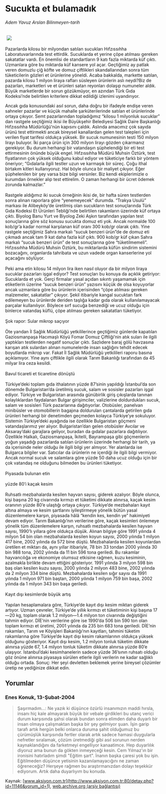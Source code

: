 # Sucukta et bulamadık

*Adem Yavuz Arslan Bilinmeyen-tarih*

<div>
 <font>
  <img border="0" height="1" src="/web/20041217033806im_/http://www.aksiyon.com.tr/images/blank.gif"/>
 </font>
 <font class="content">
  <p>
   <img border="0" hspace="5" src="http://web.archive.org/web/20041217033806im_/http://www.aksiyon.com.tr/resim/479/26.jpg" vspace="5"/>
  </p>
 </font>
 <font class="content">
  Pazarlarda kilosu bir milyondan satılan sucukları Hıfzıssıhha Laboratuvarlarında test ettirdik. Sucuklarda et yerine çöpe atılması gereken sakatatlar vardı. En önemlisi de standartların 9 katı fazla miktarda küf çıktı. Uzmanlara göre bu miktarda küf kansere yol açar. Geçtiğimiz ay patlak veren domuzlu çiğ köfte ve domuz çiftlikleri skandallarından sonra tüm tüketicilerin gözleri et ürünlerine yöneldi. Acaba bakkalda, markette satılan, pazarda kilosu 1 milyon liraya rafları süsleyen ürünlerin aslı neydi?Biz de pazarları, marketleri ve et ürünleri satan reyonları dolaşıp numuneler aldık. Büyük marketlerde bir sorun gözükmüyor, en azından Türk Gıda Kodeksi’nde belirtilen kriterlere dikkat edildiği izlenimi uyandırıyor.
 </font>
 <p>
  <font class="content">
   Ancak gıda konusundaki asıl sorun, daha doğru bir ifadeyle endişe veren sahneler pazarlar ve küçük mahalle şarküterilerinde satılan et ürünlerinde ortaya çıkıyor. Semt pazarlarından topladığımız “kilosu 1 milyonluk sucuklar” dan rastgele seçtiğimiz ikisi ile Büyükşehir Belediyesi Sağlık Daire Başkanlığı Hıfzıssıhha Müdürlüğü’nün kapısını çaldık. Aslında amacımız çok sayıda ürünü test ettirmekti ancak bireysel kanallardan gelen test talepleri için verilen fiyat tarifesi oldukça yüksek. Bir sucuk numunesinin testi 150 milyon lirayı buluyor. İki parça ürün için 300 milyon lirayı gözden çıkarmanız gerekiyor. Bu durum herhangi bir vatandaşın şüphelendiği bir eti test ettirmesinin önünde büyük engel. Hıfzıssıhha Müdürü Muhsin Öztürk, test fiyatlarının çok yüksek olduğunu kabul ediyor ve tüketiciye farklı bir yöntem öneriyor; “Gıdalarla ilgili testler uzun ve karmaşık bir süreç. Çoğu ithal birtakım kitleri kullanıyoruz. Hal böyle olunca bir maliyet çıkıyor. Eğer şüphelenilen bir şey varsa bize bilgi versinler. Biz kendi ekiplerimizle o kurumdan örnekler alıp test ettirelim. O zaman herhangi bir ücret ödemek zorunda kalmazlar.”
   <br/>
   <br/>
   Rastgele aldığımız iki sucuk örneğinin ikisi de, bir hafta süren testlerden sonra alınan raporlara göre “yenemeyecek” durumda. “Trakya Usulü” markası ile Alibeyköy’de üretilmiş olan sucukların test sonuçlarında Türk Gıda Kodeksi Et Ürünleri Tebliği’nde belirtilen rakamların üzerinde küf ortaya çıktı. Biyolog Banu Yurt ve Biyolog Zeki Aşkın tarafından yapılan test sonuçlarına göre söz konusu sucukta domuz eti yok. Ancak normalde 100 kob/gr’a kadar normal karşılanan küf oranı 300 kob/gr olarak çıktı. Yine rastgele seçtiğimiz Sahra markalı “sucuk benzeri ürün”de de domuz eti çıkmadı ancak tam 9 kat daha fazla küf çıktı. 900 kob/gr küf çıkan Sahra markalı “sucuk benzeri ürün” de test sonuçlarına göre “tüketilmemeli”. Hıfzıssıhha Müdürü Muhsin Öztürk, bu miktarlarda küfün sindirim sistemini bozacağını, organlarda tahribata ve uzun vadede organ kanserlerine yol açacağını söylüyor.
   <br/>
   <br/>
   Peki ama etin kilosu 14 milyon lira iken nasıl oluyor da bir milyon liraya sucuklar pazarları işgal ediyor? Test sonuçları bu konuya da açıklık getiriyor: Sucuklarda et yok. Gerçi firmalar yasal açıdan sıkıntı yaşamamak için etiketlerin üzerine “sucuk benzeri ürün” yazısını küçük de olsa koyuyorlar ancak uzmanlara göre bu ürünlerin içerisinden “çöpe atılması gereken malzemeler, sakatatlar” çıkıyor. Şekil itibariyle kangal sucuktan fark edilemeyen bu ürünlerde deriden taşlığa kadar gıda olarak kullanılamayacak parçalar kullanılıyor. Böylece sırf sucuğa benzediği ve ucuz olduğu için binlerce vatandaş küflü, çöpe atılması gereken sakatatları tüketiyor.
   <br/>
   <br/>
   Şok rapor: Sular mikrop saçıyor
   <br/>
   <br/>
   Öte yandan İl Sağlık Müdürlüğü yetkililerince geçtiğimiz günlerde kapatılan Gaziosmanpaşa Hacımaşlı Köyü Fomar Domuz Çiftliği’nin atık suları ile ilgili yaptıkları testlerden negatif sonuçlar çıktı. Sazlıdere baraj gölü havzasına karışan atık sulardan alınan numunelerde insan sağlığını tehdit edecek boyutlarda mikrop var. Fakat İl Sağlık Müdürlüğü yetkilileri raporu basına açıklamıyor. Yine aynı çiftlikle ilgili olarak Tarım Bakanlığı tarafından da 45 milyar lira ceza kesildi.
   <br/>
   <br/>
   Bavul ticareti et ticaretine dönüştü
   <br/>
   <br/>
   Türkiye’deki toplam gıda ithalatının yüzde 87’sinin yapıldığı İstanbul’da son dönemde Bulgaristan’da üretilmiş sucuk, salam ve sosisler pazarları işgal ediyor. Türkiye ve Bulgaristan arasında günübirlik giriş çıkışlarda tanınan kolaylıklardan faydalanan Bulgar girişimciler, valizlerine doldurdukları sucuk, salam ve sosisleri Türk pazarlarına dağıtıyorlar. Otobüsler, panelvan minibüsler ve otomobillerin bagajına doldurulan çantalarda getirilen gıda ürünleri herhangi bir denetimden geçmeden kolayca Türkiye’ye sokuluyor. Sistemin Türkiye’deki ayağında ise özellikle Bulgaristan göçmeni vatandaşlarımız yer alıyor. Bulgaristan’dan gelen otobüsler Avcılar ve Aksaray’daki garajlara geliyor, buradan da gıdalar pazarlara dağıtılıyor. Özellikle Halkalı, Gaziosmanpaşa, İkitelli, Bayrampaşa gibi göçmenlerin yoğun yaşadığı pazarlarda satılan ürünlerin üzerinde herhangi bir tarih, ya da içerisinde neler olduğu ile ilgili bilgi yer almıyor. Yer alanlarda ise Bulgarca bilgiler var. Satıcılar da ürünlerin ne içerdiği ile ilgili bilgi vermiyor. Ancak normal sucuk ve salamlara göre yüzde 50 daha ucuz olduğu için bir çok vatandaş ne olduğunu bilmeden bu ürünleri tüketiyor.
   <br/>
   <br/>
   Piyasada bulunan etin
   <br/>
   <br/>
   yüzde 80’i kaçak kesim
   <br/>
   <br/>
   Ruhsatlı mezbahalarda kesilen hayvan sayısı, giderek azalıyor. Böyle olunca, kişi başına 20 kg civarında kırmızı et tüketimi dikkate alınırsa, kaçak kesim oranının yüzde 80’e ulaştığı ortaya çıkıyor. Türkiye’de mezbahaları kayıt altına almaya ve kesim şartlarını iyileştirmeye yönelik bütün yasal düzenlemelere karşın, piyasada hâlâ “kendin kes, kendin ye” hakimiyeti devam ediyor. Tarım Bakanlığı’nın verilerine göre, kaçak kesimleri önlemeye yönelik tüm düzenlemelere karşın, ruhsatlı mezbahalarda kesilen hayvan sayısı, 1990’lı yıllara göre oldukça düşük. Alınan bilgiye göre 1991 yılında 4 milyon 54 bin olan mezbahalarda kesilen koyun sayısı, 2000 yılında 1 milyon 417 bine, 2002 yılında da 572 bine düştü. Mezbahalarda kesilen koyunlardan üretilen et miktarı da, aynı yıllar itibariyle, 78 bin 33 tondan 2000 yılında 30 bin 988 tona, 2002 yılında da 11 bin 596 tona geriledi. Bu rakamlar hayvancılığa ve ekonomiye olumsuz etkisine rağmen, kuzu kesiminin, azalmakla birlikte devam ettiğini gösteriyor. 1991 yılında 3 milyon 598 bin baş olan kesilen kuzu sayısı, 2000 yılında 2 milyon 483 bine, 2002 yılında da 2 milyon 334 bine düştü. Mezbahalarda kesilen sığır sayısı da 1991 yılında 1 milyon 971 bin baştan, 2000 yılında 1 milyon 759 bin başa, 2002 yılında da 1 milyon 343 bin başa geriledi.
   <br/>
   <br/>
   Kayıt dışı kesimlerde büyük artış
   <br/>
   <br/>
   Yapılan hesaplamalara göre, Türkiye’de kayıt dışı kesim miktarı giderek artıyor. Uzman çevreler, Türkiye’de yıllık kırmızı et tüketiminin kişi başına 17—20 kg, toplam olarak 1.2 milyon—1.4 milyon ton civarında değiştiğini tahmin ediyor. DİE’nin verilerine göre ise 1990’da 506 bin 590 ton olan toplam kırmızı et üretimi, 2001 yılında da 235 bin 683 tona geriledi. DİE’nin rakamları, Tarım ve Köyişleri Bakanlığı’nın kayıtları, tahmini tüketim rakamlarına göre Türkiye’de kayıt dışı kesim rakamlarının oldukça yüksek olduğunu gösteriyor. Kayıt dışı kesim, 1.2 milyon tonluk tüketim dikkate alınırsa yüzde 67, 1.4 milyon tonluk tüketim dikkate alınırsa yüzde 80’e ulaşıyor. İstanbul’daki kesimhanelerin sadece yüzde 36’sının ruhsatı olduğu göz önüne alınırsa piyasaya sürülen etlerle ilgili verilerin ne kadar sağlıklı olduğu ortada. Sonuç: Her şeyi devletten beklemek yerine bireysel çözümler üretip ne yediğinize dikkat edin.
  </font>
 </p>
</div>


## Yorumlar

### Enes Konuk, 13-Şubat-2004
> Şaşırmadım...: 
> Ne yazık ki düşünce özürlü insanımızın maddi hırsla, insanı hiç kale almayarak büyük bir vebale girdikleri bu utanç verici durum karşısında şahsi olarak bundan sonra elimden daha duyarlı bir insan olmaya çalışmaktan başka bir şey gelmiyor şuan. İşin garip tarafı artık hergün belki onlarca duruma şahit olduğumuz bu çürümüşlük karşısında fertler olarak artık sadece hamasi duygularla nefretler sıralamak, çözüm üretmediği gibi asıl sorunun nerden kaynaklandığını  da farketmeyi engelliyor kanaatimce. Hep duyarlılık diyoruz ama bunun da gökten inmeyeceği kesin. Cem Yılmaz'ın bir ironisini hatırladım şimdi "Eğitim şart".  İnanın başka çaresi yok bu işin. Eğitilmeden düşünce yetisinin kazanılamayacığını ne zaman öğreneceğiz?    Herşeye rağmen bu araştırmanızdan dolayı teşekkür ediyorum. Artık daha duyarlıyım bu konuda.

Kaynak: [www.aksiyon.com.tr](http://www.aksiyon.com.tr:80/detay.php?id=11146&yorum_id=1), [web.archive.org (arşiv bağlantısı)](http://web.archive.org/web/20041217033806/http://www.aksiyon.com.tr:80/detay.php?id=11146&yorum_id=1)
